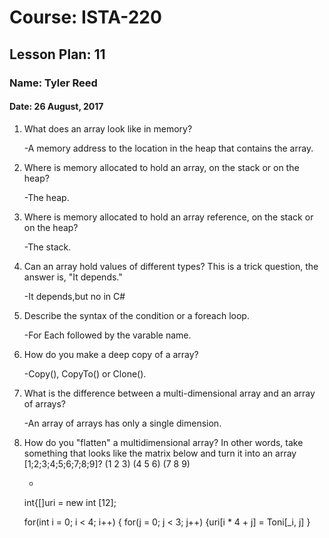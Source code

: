 # Course: ISTA-220
## Lesson Plan: 11
### Name: Tyler Reed
#### Date: 26 August, 2017

1. What does an array look like in memory?

	-A memory address to the location in the heap that contains the array. 
1. Where is memory allocated to hold an array, on the stack or on the heap?

	-The heap.
1. Where is memory allocated to hold an array reference, on the stack or on the heap?

	-The stack.
1. Can an array hold values of different types? This is a trick question, the answer is, "It depends."

	-It depends,but no in C#
1. Describe the syntax of the condition or a foreach loop.

	-For Each followed by the varable name.
1. How do you make a deep copy of a array?

	-Copy(), CopyTo() or Clone().
1. What is the difference between a multi-dimensional array and an array of arrays?

	-An array of arrays has only a single dimension.
1. How do you "flatten" a multidimensional array? In other words, take something that looks like the matrix below and turn it into an array [1;2;3;4;5;6;7;8;9]?
	(1 2 3)
	(4 5 6)
	(7 8 9)

	-
	int{[]uri = new int [12];
	
	for(int i = 0; i < 4; i++)
	{
		for(j = 0; j < 3; j++)
			{uri[i * 4 + j] = Toni[_i, j]
	}